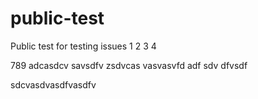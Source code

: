 # public-test
Public test for testing issues
1
2
3
4

789
adcasdcv
savsdfv
zsdvcas
vasvasvfd
adf
sdv
dfvsdf

sdcvasdvasdfvasdfv

